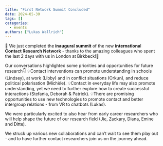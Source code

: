 ```yaml
---
title: "First Network Summit Concluded"
date: 2024-05-30
tags: []
categories:
  - events
authors: ["Lukas Wallrich"]
---
```


🌟 We just completed the **inaugural summit** of the new **international Contact Research Network** - thanks to the amazing colleagues who spent the last 2 days with us in London at Birkbeck!🌟
  
  Our conversations highlighted some priorities and opportunities for future research👇
  💡Contact interventions can promote understanding in schools (Lindsey), at work (Libby) and in conflict situations (Orkun), and reduce political polarisation (Michèle).
  💡Contact in everyday life may also promote understanding, yet we need to further explore how to create successful interactions (Stefania, Deborah & Patrick).
  💡There are promising opportunities to use new technologies to promote contact and better intergroup relations - from VR to chatbots (Lukas).
  
  We were particularly excited to also hear from early career researchers who will help shape the future of our research field (Jie, Zackary, Diana, Emine and Ditte).
  
  We struck up various new collaborations and can’t wait to see them play out - and to have further contact researchers join us on the journey ahead.
  

